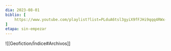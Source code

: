 ```yaml
---
dia: 2023-08-01
biblio: [
	https://www.youtube.com/playlist?list=PLduA6tsl3gyiX9fFJHi9qqq4RWx-dIcxO,
]
etapa: sin-empezar
---
```










![[Geofiction/Índice#Archivos]]